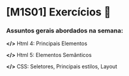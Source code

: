 # [M1S01] Exercícios :notebook:

### Assuntos gerais abordados na semana:

**</>** Html 4: Principais Elementos

**</>** Html 5: Elementos Semânticos

**</>** CSS: Seletores, Principais estilos, Layout
